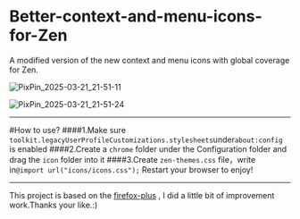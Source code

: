# Better-context-and-menu-icons-for-Zen
A modified version of the new context and menu icons with global coverage for Zen.

![PixPin_2025-03-21_21-51-11](https://github.com/user-attachments/assets/28e41da1-713d-4870-bd4d-b4b07d7ebc8c)

![PixPin_2025-03-21_21-51-24](https://github.com/user-attachments/assets/bf71b750-4b51-4234-b4cf-a71997f2ccb8)

---
#How to use?
####1.Make sure `toolkit.legacyUserProfileCustomizations.stylesheets`under`about:config` is enabled
####2.Create a `chrome` folder under the Configuration folder and drag the `icon` folder into it
####3.Create `zen-themes.css` file，write in`@import url("icons/icons.css");`
Restart your browser to enjoy!

---
This project is based on the [firefox-plus](https://github.com/amnweb/firefox-plus) , I did a little bit of improvement work.Thanks your like.:)
